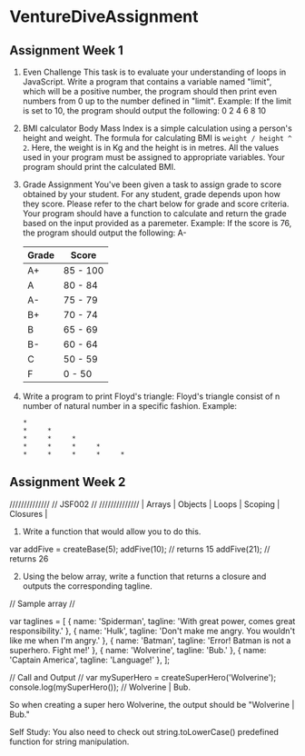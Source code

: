 # VentureDiveAssignment

## Assignment Week 1

1. Even Challenge
   This task is to evaluate your understanding of loops in JavaScript. Write a program that contains a variable named "limit", which will be a positive number, the program should then print even numbers from 0 up to the number defined in "limit".
   Example: If the limit is set to 10, the program should output the following: 0 2 4 6 8 10

2. BMI calculator
   Body Mass Index is a simple calculation using a person's height and weight. The formula for calculating BMI is `weight / height ^ 2`. Here, the weight is in Kg and the height is in metres. All the values used in your program must be assigned to appropriate variables. Your program should print the calculated BMI.

3. Grade Assignment
   You've been given a task to assign grade to score obtained by your student. For any student, grade depends upon how they score. Please refer to the chart below for grade and score criteria. Your program should have a function to calculate and return the grade based on the input provided as a paremeter.
   Example: If the score is 76, the program should output the following: A-

   | Grade | Score    |
   | ----- | -------- |
   | A+    | 85 - 100 |
   | A     | 80 - 84  |
   | A-    | 75 - 79  |
   | B+    | 70 - 74  |
   | B     | 65 - 69  |
   | B-    | 60 - 64  |
   | C     | 50 - 59  |
   | F     | 0 - 50   |

4. Write a program to print Floyd's triangle:
   Floyd's triangle consist of n number of natural number in a specific fashion.
   Example:
   ```
   *
   *     *
   *     *     *
   *     *     *     *
   *     *     *     *     *
   ```


## Assignment Week 2
//////////////
//  JSF002  //
//////////////
| Arrays | Objects | Loops | Scoping | Closures |

1. Write a function that would allow you to do this.

var addFive = createBase(5);
addFive(10); // returns 15
addFive(21); // returns 26

2. Using the below array, write a function that returns a closure and outputs the corresponding tagline.

// Sample array //

  var taglines = [
    {
      name: 'Spiderman',
      tagline: 'With great power, comes great responsibility.'
    },
    {
      name: 'Hulk',
      tagline: 'Don\'t make me angry. You wouldn\'t like me when I\'m angry.'
    },
    {
      name: 'Batman',
      tagline: 'Error! Batman is not a superhero. Fight me!'
    },
    {
      name: 'Wolverine',
      tagline: 'Bub.'
    },
    {
      name: 'Captain America',
      tagline: 'Language!'
    },
  ];

// Call and Output //
var mySuperHero = createSuperHero('Wolverine');
console.log(mySuperHero()); // Wolverine | Bub.

So when creating a super hero Wolverine, the output should be "Wolverine | Bub."

Self Study: You also need to check out string.toLowerCase() predefined function for string manipulation.